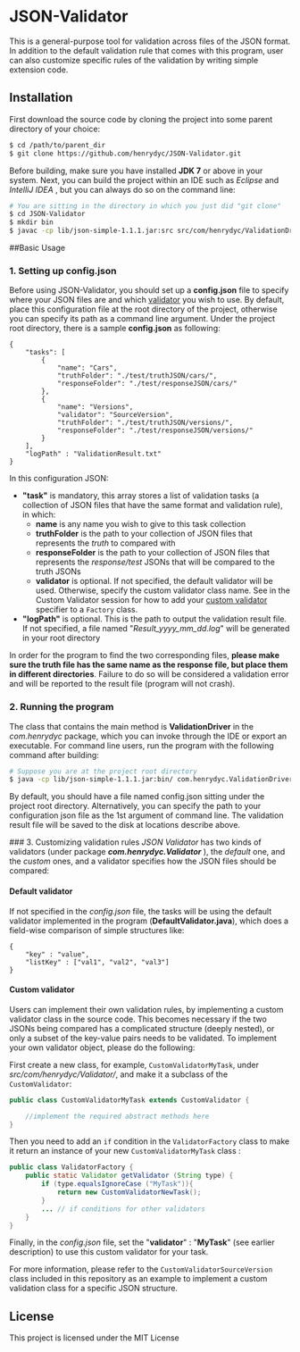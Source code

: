 # JSON-Validator

This is a general-purpose tool for validation across files of the JSON format. In addition to the default validation rule that comes with this program, user can also customize specific rules of the validation by writing simple extension code.

## Installation
First download the source code by cloning the project into some parent directory of your choice:
```sh
$ cd /path/to/parent_dir
$ git clone https://github.com/henrydyc/JSON-Validator.git
```
Before building, make sure you have installed **JDK 7** or above in your system.
Next, you can build the project within an IDE such as _Eclipse_ and _IntelliJ IDEA_ , but you can always do so on the command line:
```sh
# You are sitting in the directory in which you just did "git clone"
$ cd JSON-Validator 
$ mkdir bin
$ javac -cp lib/json-simple-1.1.1.jar:src src/com/henrydyc/ValidationDriver.java -d bin/
```
##Basic Usage

### 1. Setting up config.json
Before using JSON-Validator, you should set up a **config.json** file to specify where your JSON files are and which [validator](#validator) you wish to use. By default, place this configuration file at the root directory of the project, otherwise you can specify its path as a command line argument.
Under the project root directory, there is a sample **config.json** as following:
```
{
    "tasks": [
        {
            "name": "Cars",
            "truthFolder": "./test/truthJSON/cars/",
            "responseFolder": "./test/responseJSON/cars/"
        },
        {
            "name": "Versions",
            "validator": "SourceVersion",
            "truthFolder": "./test/truthJSON/versions/",
            "responseFolder": "./test/responseJSON/versions/"
        }
    ],
    "logPath" : "ValidationResult.txt"
}
```
In this configuration JSON:<a name="configJSON"></a>

 - **"task"** is mandatory, this array stores a list of validation tasks (a collection of JSON files that have the same format and validation rule), in which:
	 -  **name** is any name you wish to give to this task collection
	 - **truthFolder** is the path to your collection of JSON files that represents the _truth_ to compared with
	 - **responseFolder** is the path to your collection of JSON files that represents the *response/test* JSONs that will be compared to the truth JSONs
	 - **validator** is optional. If not specified, the default validator will be used. Otherwise, specify the custom validator class name. See in the Custom Validator session for how to add your [custom validator](#customValidator) specifier to a `Factory` class.
 - **"logPath"** is optional. This is the path to output the validation result file. If not specified, a file named "*Result_yyyy_mm_dd.log*" will be generated in your root directory
 
In order for the program to find the two corresponding files, **please make sure the truth file has the same name as the response file, but place them in different directories**. Failure to do so will be considered a validation error and will be reported to the result file (program will not crash).

### 2. Running the program <a name="runningProg"></a>

The class that contains the main method is **ValidationDriver** in the _com.henrydyc_ package, which you can invoke through the IDE or export an executable.
For command line users, run the program with the following command after building:
```sh
# Suppose you are at the project root directory
$ java -cp lib/json-simple-1.1.1.jar:bin/ com.henrydyc.ValidationDriver [path/to/config.json]
```
By default, you should have a file named config.json sitting under the project root directory. Alternatively, you can specify the path to your configuration json file as the 1st argument of command line.
The validation result file will be saved to the disk at locations describe above.

###<a name="validator"></a> 3. Customizing validation rules 
 *JSON Validator* has two kinds of validators (under package ***com.henrydyc.Validator*** ), the *default* one, and the *custom* ones, and a validator specifies how the JSON files should be compared:

#### Default validator
If not specified in the *config.json* file, the tasks will be using the default validator implemented in the program (**DefaultValidator.java**), which does a field-wise comparison of simple structures like:
```
{
    "key" : "value",
    "listKey" : ["val1", "val2", "val3"]
}
```

#### <a name="customValidator"></a>Custom validator
Users can implement their own validation rules, by implementing a custom validator class in the source code. This becomes necessary if the two JSONs being compared has a complicated structure (deeply nested), or only a subset of the key-value pairs needs to be validated.
To implement your own validator object, please do the following:


First create a new class, for example, `CustomValidatorMyTask`, under  *src/com/henrydyc/Validator/*, and make it a subclass of the `CustomValidator`:
```java
public class CustomValidatorMyTask extends CustomValidator {

	//implement the required abstract methods here
}
```

Then you need to add an `if` condition in the `ValidatorFactory` class to make it return an instance of your new `CustomValidatorMyTask` class :

```java
public class ValidatorFactory {
	public static Validator getValidator (String type) {
		if (type.equalsIgnoreCase ("MyTask")){
			return new CustomValidatorNewTask();
		} 
		... // if conditions for other validators
	}
}
```
Finally, in the  *config.json* file, set the  "**validator**" : "**MyTask**" (see earlier description) to use this custom validator for your task.

For more information, please refer to the `CustomValidatorSourceVersion` class included in this repository as an example to implement a custom validation class for a specific JSON structure.
 
## License
This project is licensed under the MIT License
